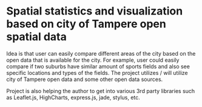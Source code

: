 # Spatial statistics and visualization based on city of Tampere open spatial data

Idea is that user can easily compare different areas of the city based on the open data that is available for the city. For example,
user could easily compare if two suburbs have similar amount of sports fields and also see specific locations and types of the fields. The project utilizes / will utilize
city of Tampere open data and some other open data sources. 

Project is also helping the author to get into various 3rd party libraries such as Leaflet.js, HighCharts, express.js, jade, stylus, etc.
